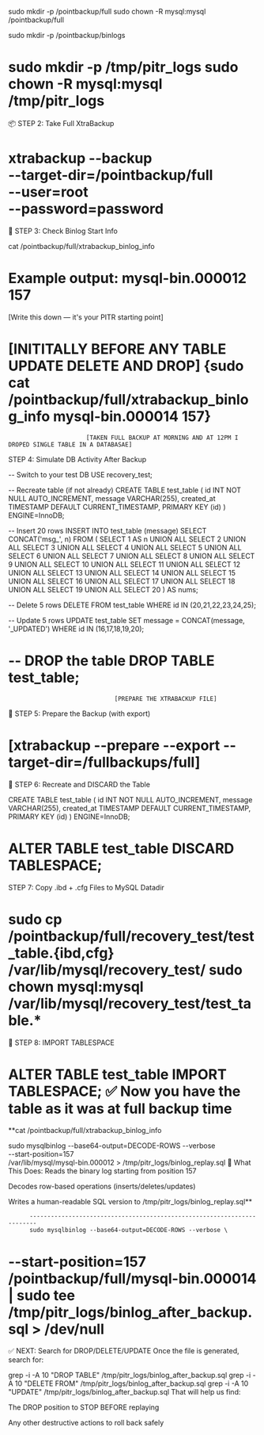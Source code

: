 sudo mkdir -p /pointbackup/full
sudo chown -R mysql:mysql /pointbackup/full

sudo mkdir -p /pointbackup/binlogs

sudo mkdir -p /tmp/pitr_logs
sudo chown -R mysql:mysql /tmp/pitr_logs
==============================================================================================================

📦 STEP 2: Take Full XtraBackup

xtrabackup --backup \
  --target-dir=/pointbackup/full \
  --user=root \
  --password=password
==============================================================================================================
📌 STEP 3: Check Binlog Start Info


cat /pointbackup/full/xtrabackup_binlog_info
# Example output: mysql-bin.000012	157
[Write this down — it's your PITR starting point]

[INITITALLY BEFORE ANY TABLE UPDATE DELETE AND DROP]
{sudo cat /pointbackup/full/xtrabackup_binlog_info
mysql-bin.000014	157}
==============================================================================================================
                          [TAKEN FULL BACKUP AT MORNING AND AT 12PM I DROPED SINGLE TABLE IN A DATABASAE]
                          
 STEP 4: Simulate DB Activity After Backup


-- Switch to your test DB
USE recovery_test;

-- Recreate table (if not already)
CREATE TABLE test_table (
  id INT NOT NULL AUTO_INCREMENT,
  message VARCHAR(255),
  created_at TIMESTAMP DEFAULT CURRENT_TIMESTAMP,
  PRIMARY KEY (id)
) ENGINE=InnoDB;

-- Insert 20 rows
INSERT INTO test_table (message)
SELECT CONCAT('msg_', n)
FROM (
  SELECT 1 AS n UNION ALL SELECT 2 UNION ALL SELECT 3 UNION ALL SELECT 4 UNION ALL SELECT 5
  UNION ALL SELECT 6 UNION ALL SELECT 7 UNION ALL SELECT 8 UNION ALL SELECT 9 UNION ALL SELECT 10
  UNION ALL SELECT 11 UNION ALL SELECT 12 UNION ALL SELECT 13 UNION ALL SELECT 14 UNION ALL SELECT 15
  UNION ALL SELECT 16 UNION ALL SELECT 17 UNION ALL SELECT 18 UNION ALL SELECT 19 UNION ALL SELECT 20
) AS nums;

-- Delete 5 rows
DELETE FROM test_table WHERE id IN (20,21,22,23,24,25);

-- Update 5 rows
UPDATE test_table SET message = CONCAT(message, '_UPDATED') WHERE id IN (16,17,18,19,20);

-- DROP the table
DROP TABLE test_table;
==============================================================================================================
                                  [PREPARE THE XTRABACKUP FILE]

🔄 STEP 5: Prepare the Backup (with export)


[xtrabackup --prepare --export --target-dir=/fullbackups/full]
==============================================================================================================


🧱 STEP 6: Recreate and DISCARD the Table


CREATE TABLE test_table (
  id INT NOT NULL AUTO_INCREMENT,
  message VARCHAR(255),
  created_at TIMESTAMP DEFAULT CURRENT_TIMESTAMP,
  PRIMARY KEY (id)
) ENGINE=InnoDB;

ALTER TABLE test_table DISCARD TABLESPACE;
==============================================================================================================

STEP 7: Copy .ibd + .cfg Files to MySQL Datadir

sudo cp /pointbackup/full/recovery_test/test_table.{ibd,cfg} /var/lib/mysql/recovery_test/
sudo chown mysql:mysql /var/lib/mysql/recovery_test/test_table.*
==============================================================================================================

📂 STEP 8: IMPORT TABLESPACE

ALTER TABLE test_table IMPORT TABLESPACE;
✅ Now you have the table as it was at full backup time
==============================================================================================================


**cat /pointbackup/full/xtrabackup_binlog_info

sudo mysqlbinlog --base64-output=DECODE-ROWS --verbose \
  --start-position=157 \
  /var/lib/mysql/mysql-bin.000012 > /tmp/pitr_logs/binlog_replay.sql
🧠 What This Does:
Reads the binary log starting from position 157

Decodes row-based operations (inserts/deletes/updates)

Writes a human-readable SQL version to /tmp/pitr_logs/binlog_replay.sql**

          ------------------------------------------------------------------------
          sudo mysqlbinlog --base64-output=DECODE-ROWS --verbose \
  --start-position=157 \
  /pointbackup/full/mysql-bin.000014 | sudo tee /tmp/pitr_logs/binlog_after_backup.sql > /dev/null
==============================================================================================================


  ✅ NEXT: Search for DROP/DELETE/UPDATE
Once the file is generated, search for:


grep -i -A 10 "DROP TABLE" /tmp/pitr_logs/binlog_after_backup.sql
grep -i -A 10 "DELETE FROM" /tmp/pitr_logs/binlog_after_backup.sql
grep -i -A 10 "UPDATE" /tmp/pitr_logs/binlog_after_backup.sql
That will help us find:

The DROP position to STOP BEFORE replaying

Any other destructive actions to roll back safely



